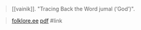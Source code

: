 > [[vainik]]. "Tracing Back the Word jumal (‘God’)". 

> [folklore.ee](https://www.folklore.ee/tagused/nr58/summ.htm)
> [pdf](a/vainikIDK-tracing.pdf)
> #link 